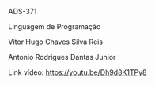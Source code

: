 ADS-371 

Linguagem de Programação 

Vitor Hugo Chaves Silva Reis 

Antonio Rodrigues Dantas Junior

Link vídeo: https://youtu.be/Dh9d8K1TPy8
